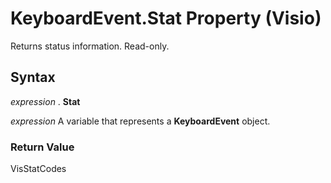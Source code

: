 
# KeyboardEvent.Stat Property (Visio)

Returns status information. Read-only.


## Syntax

 _expression_ . **Stat**

 _expression_ A variable that represents a **KeyboardEvent** object.


### Return Value

VisStatCodes

